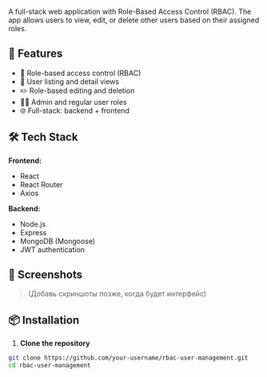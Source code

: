 A full-stack web application with Role-Based Access Control (RBAC). The app allows users to view, edit, or delete other users based on their assigned roles.

## 🚀 Features

- 🔐 Role-based access control (RBAC)
- 👥 User listing and detail views
- ✏️ Role-based editing and deletion
- 🧑‍💼 Admin and regular user roles
- 🌐 Full-stack: backend + frontend

## 🛠 Tech Stack

**Frontend:**
- React
- React Router
- Axios

**Backend:**
- Node.js
- Express
- MongoDB (Mongoose)
- JWT authentication

## 📸 Screenshots

> (Добавь скриншоты позже, когда будет интерфейс)

## 📦 Installation

1. **Clone the repository**

```bash
git clone https://github.com/your-username/rbac-user-management.git
cd rbac-user-management
